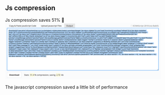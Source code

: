 ## Js compression
Js compression saves 51% :thinking:
![js compression](js_compression.png)  

The javascript compression saved a little bit of performance
